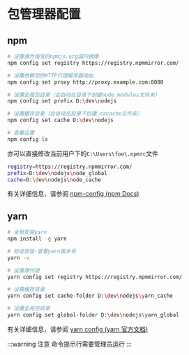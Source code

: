 # 包管理器配置
## npm

```bash
# 设置源为淘宝的npmjs.org国内镜像
npm config set registry https://registry.npmmirror.com/

# 设置依赖包的HTTP代理服务器地址
npm config set proxy http://proxy.example.com:8080

# 设置全局包目录（会自动在目录下创建node_modules文件夹）
npm config set prefix D:\dev\nodejs

# 设置缓存目录（会自动在目录下创建_cacache文件夹）
npm config set cache D:\dev\nodejs

# 查看设置
npm config ls
```

亦可以直接修改当前用户下的`C:\Users\foo\.npmrc`文件

```bash
registry=https://registry.npmmirror.com/
prefix=D:\dev\nodejs\node_global
cache=D:\dev\nodejs\node_cache
```

有关详细信息，请参阅 [npm-config (npm Docs)](https://docs.npmjs.com/cli/v10/commands/npm-config)

## yarn

```bash
# 全局安装yarn
npm install -g yarn

# 验证安装-查看yarn版本号
yarn -v

# 设置源代理
yarn config set registry https://registry.npmmirror.com/

# 设置缓存目录
yarn config set cache-folder D:\dev\nodejs\yarn_cache

# 设置全局包目录
yarn config set global-folder D:\dev\nodejs\yarn_global

```

有关详细信息，请参阅 [yarn config (yarn 官方文档)](https://classic.yarnpkg.com/en/docs/cli/config)

:::warning
注意 命令提示行需要管理员运行
:::



